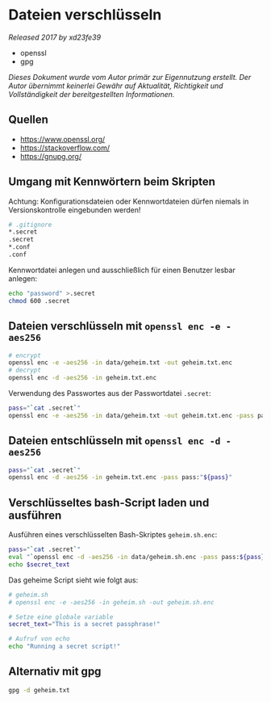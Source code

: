 # Dateien verschlüsseln

*Released 2017 by xd23fe39*

- openssl
- gpg

*Dieses Dokument wurde vom Autor primär zur Eigennutzung erstellt. Der Autor übernimmt keinerlei Gewähr auf Aktualität, Richtigkeit und Vollständigkeit der bereitgestellten Informationen.*

## Quellen

- https://www.openssl.org/
- https://stackoverflow.com/
- https://gnupg.org/

## Umgang mit Kennwörtern beim Skripten

Achtung: Konfigurationsdateien oder Kennwortdateien dürfen niemals in Versionskontrolle eingebunden werden!
```bash
# .gitignore
*.secret
.secret
*.conf
.conf
```

Kennwortdatei anlegen und ausschließlich für einen Benutzer lesbar anlegen:
```bash
echo "password" >.secret
chmod 600 .secret
```

## Dateien verschlüsseln mit `openssl enc -e -aes256`

```bash
# encrypt
openssl enc -e -aes256 -in data/geheim.txt -out geheim.txt.enc
# decrypt
openssl enc -d -aes256 -in geheim.txt.enc
```

Verwendung des Passwortes aus der Passwortdatei `.secret`:
```bash
pass="`cat .secret`"
openssl enc -e -aes256 -in data/geheim.txt -out geheim.txt.enc -pass pass:"${pass}"
```

## Dateien entschlüsseln mit `openssl enc -d -aes256`
```bash
pass="`cat .secret`"
openssl enc -d -aes256 -in geheim.txt.enc -pass pass:"${pass}"
```

## Verschlüsseltes bash-Script laden und ausführen

Ausführen eines verschlüsselten Bash-Skriptes `geheim.sh.enc`:
```bash
pass="`cat .secret`"
eval "`openssl enc -d -aes256 -in data/geheim.sh.enc -pass pass:${pass}`"
echo $secret_text
```

Das geheime Script sieht wie folgt aus:
```bash
# geheim.sh
# openssl enc -e -aes256 -in geheim.sh -out geheim.sh.enc

# Setze eine globale variable
secret_text="This is a secret passphrase!"

# Aufruf von echo
echo "Running a secret script!"
```

## Alternativ mit gpg

```bash
gpg -d geheim.txt
```
